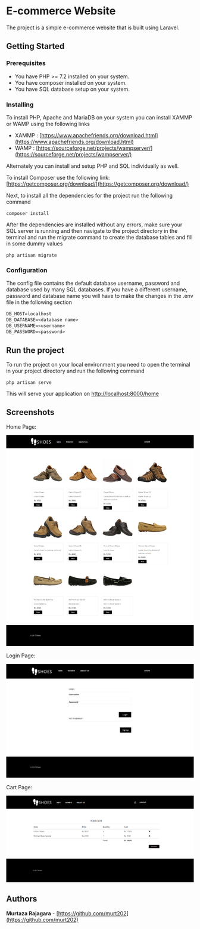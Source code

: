 # E-commerce Website

The project is a simple e-commerce website that is built using Laravel.

## Getting Started

### Prerequisites

* You have PHP >= 7.2 installed on your system.
* You have composer installed on your system.
* You have SQL database setup on your system.

### Installing

To install PHP, Apache and MariaDB on your system you can install XAMMP or WAMP using the following links

* XAMMP : [https://www.apachefriends.org/download.html](https://www.apachefriends.org/download.html)
* WAMP : [https://sourceforge.net/projects/wampserver/](https://sourceforge.net/projects/wampserver/)

Alternately you can install and setup PHP and SQL individually as well.  

To install Composer use the following link: [https://getcomposer.org/download/](https://getcomposer.org/download/)

Next, to install all the dependencies for the project run the following command
```
composer install
```

After the dependencies are installed without any errors, make sure your SQL server is running and then navigate to the project directory in the terminal and run the migrate command to create the database tables and fill in some dummy values

```
php artisan migrate 
```
### Configuration

The config file contains the default database username, password and database used by many SQL databases. If you have a different username, password and database name you will have to make the changes in the .env file in the following section

```
DB_HOST=localhost
DB_DATABASE=<database name>
DB_USERNAME=<username>
DB_PASSWORD=<password>

```


## Run the project 

To run the project on your local environment you need to open the terminal in your project directory and run the following command

```
php artisan serve
```

This will serve your application on [http://localhost:8000/home](http://localhost:8000/home)

## Screenshots

Home Page:

![Home Page](/images/home.png)

Login Page:

![Login Page](/images/login.png)

Cart Page:

![Cart Page](/images/cart.png)

## Authors

**Murtaza Rajagara** - [https://github.com/murt202](https://github.com/murt202)


